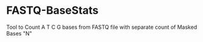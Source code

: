 # FASTQ-BaseStats
Tool to Count A T C G bases from FASTQ file with separate count of Masked Bases "N" 
